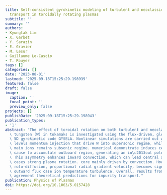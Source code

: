```yaml
---
title: Self-consistent gyrokinetic modeling of turbulent and neoclassical tungsten
  transport in toroidally rotating plasmas
subtitle: ''
summary: ''
authors:
- Kyungtak Lim
- X. Garbet
- Y. Sarazin
- E. Gravier
- M. Lesur
- Guillaume Lo-Cascio
- T. Rouyer
tags: []
categories: []
date: '2023-08-01'
lastmod: '2025-09-18T15:25:29.198939'
featured: false
draft: false
image:
  caption: ''
  focal_point: ''
  preview_only: false
projects: []
publishDate: '2025-09-18T15:25:29.198943'
publication_types:
- '1'
abstract: "The effect of toroidal rotation on both turbulent and neoclassical transport\
  \ tungsten (W) in tokamaks is investigated using the flux-driven, global, nonlinear\
  \ 5D gyrokinetic code GYSELA. Nonlinear simulations are carried out with different\
  \ levels momentum injection that drive W into supersonic regime, while velocity\
  \ main ions remains subsonic regime. numerical demonstrate induces centrifugal forces\
  \ cause to accumulate outboard region, generating an in\u2013out poloidal asymmetry.\
  \ This asymmetry enhances inward convection, which can lead central accumulation\
  \ cases strong plasma rotation. core mainly driven by convection. However, as continues,\
  \ roto-diffusion, proportional radial gradient velocity, becomes significant generates\
  \ outward flux case ion temperature turbulence. Overall, results from GYSELA qualitative\
  \ agreement theoretical predictions for impurity transport."
publication: Physics of Plasmas
doi: https://doi.org/10.1063/5.0157428
---
```

